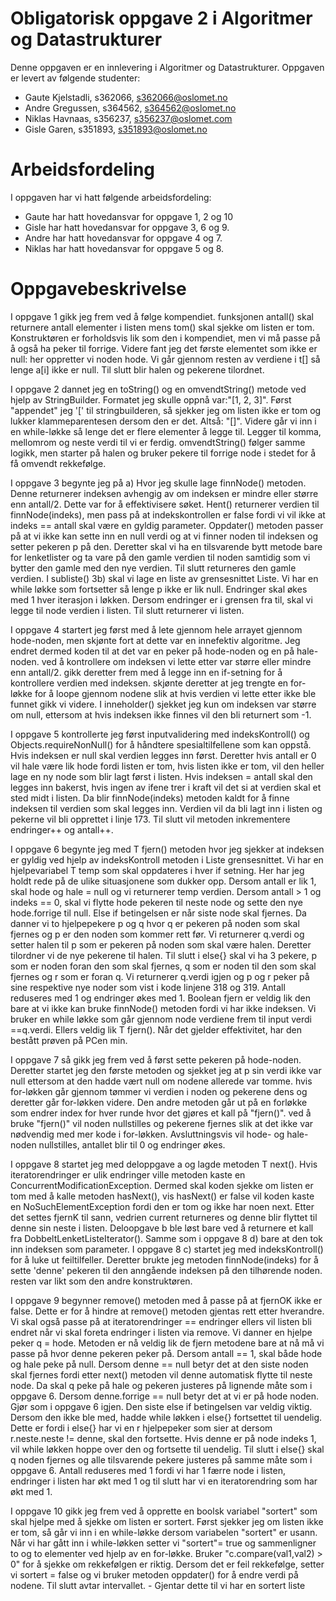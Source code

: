 # Obligatorisk oppgave 2 i Algoritmer og Datastrukturer

Denne oppgaven er en innlevering i Algoritmer og Datastrukturer. 
Oppgaven er levert av følgende studenter:

* Gaute Kjelstadli, s362066, s362066@oslomet.no
* Andre Gregussen, s364562, s364562@oslomet.no
* Niklas Havnaas, s356237, s356237@oslomet.com
* Gisle Garen, s351893, s351893@oslomet.no

# Arbeidsfordeling

I oppgaven har vi hatt følgende arbeidsfordeling:
* Gaute har hatt hovedansvar for oppgave 1, 2 og 10
* Gisle har hatt hovedansvar for oppgave 3, 6 og 9. 
* Andre har hatt hovedansvar for oppgave 4 og 7. 
* Niklas har hatt hovedansvar for oppgave 5 og 8.

# Oppgavebeskrivelse

I oppgave 1 gikk jeg frem ved å følge kompendiet. funksjonen antall() skal returnere antall elementer i listen mens tom() skal sjekke om listen er tom.
Konstruktøren er forholdsvis lik som den i kompendiet, men vi må passe på å også ha peker til forrige. Videre fant jeg det første elementet som ikke
er null: her oppretter vi noden hode. Vi går gjennom resten av verdiene i t[] så lenge a[i] ikke er null. Til slutt blir halen og pekerene tilordnet.


I oppgave 2 dannet jeg en toString() og en omvendtString() metode ved hjelp av StringBuilder. Formatet jeg skulle oppnå var:"[1, 2, 3]".
Først "appendet" jeg '[' til stringbuilderen, så sjekker jeg om listen ikke er tom og lukker klammeparentesen dersom den er det. Altså: "[]".
Videre går vi inn i en while-løkke så lenge det er flere elementer å legge til. Legger til komma, mellomrom og neste verdi til vi er ferdig.
omvendtString() følger samme logikk, men starter på halen og bruker pekere til forrige node i stedet for å få omvendt rekkefølge.


I oppgave 3 begynte jeg på a) Hvor jeg skulle lage finnNode() metoden. Denne returnerer indeksen avhengig av om indeksen
er mindre eller større enn antall/2. Dette var for å effektivisere søket. Hent() returnerer verdien til finnNode(indeks), 
men pass på at indekskontrollen er false fordi vi vil ikke at indeks == antall skal være en gyldig parameter. Oppdater()
metoden passer på at vi ikke kan sette inn en null verdi og at vi finner noden til indeksen og setter pekeren p på den. 
Deretter skal vi ha en tilsvarende bytt metode bare for lenketlister og ta vare på den gamle verdien til noden samtidig
som vi bytter den gamle med den nye verdien. Til slutt returneres den gamle verdien. I subliste() 3b) skal vi lage en liste
av grensesnittet Liste. Vi har en while løkke som fortsetter så lenge p ikke er lik null. Endringer skal økes med 1 hver
iterasjon i løkken. Dersom endringer er i grensen fra til, skal vi legge til node verdien i listen. Til slutt returnerer vi
listen.


I oppgave 4 startert jeg først med å lete gjennom hele arrayet gjennom hode-noden, men skjønte fort at dette var en innefektiv algoritme.
Jeg endret dermed koden til at det var en peker på hode-noden og en på hale-noden.
ved å kontrollere om indeksen vi lette etter var større eller mindre enn antall/2.
gikk deretter frem med å legge inn en if-setning for å kontrollere verdien med indeksen.
skjønte deretter at jeg trengte en for-løkke for å loope gjennom nodene slik at hvis verdien vi lette etter ikke ble funnet gikk vi videre.
I inneholder() sjekket jeg kun om indeksen var større om null, ettersom at hvis indeksen ikke finnes vil den bli returnert som -1.


I oppgave 5 kontrollerte jeg først inputvalidering med indeksKontroll() og Objects.requireNonNull()
for å håndtere spesialtilfellene som kan oppstå. Hvis indeksen er null skal verdien legges inn først.
Deretter hvis antall er 0 vil hale være lik hode fordi listen er tom, hvis listen ikke er tom, vil den heller
lage en ny node som blir lagt først i listen. Hvis indeksen = antall skal den legges inn bakerst, hvis ingen
av ifene trer i kraft vil det si at verdien skal et sted midt i listen. Da blir finnNode(indeks) metoden kaldt
for å finne indeksen til verdien som skal legges inn. Verdien vil da bli lagt inn i listen og pekerne vil bli
opprettet i linje 173. Til slutt vil metoden inkrementere endringer++ og antall++.



I oppgave 6 begynte jeg med T fjern() metoden hvor jeg sjekker at indeksen er gyldig ved hjelp av indeksKontroll metoden i Liste 
grensesnittet. Vi har en hjelpevariabel T temp som skal oppdateres i hver if setning. Her har jeg holdt rede på de ulike situasjonene som dukker opp.
Dersom antall er lik 1, skal hode og hale = null og vi returnerer temp verdien. Dersom antall > 1 og indeks == 0, skal vi flytte hode pekeren til neste node
og sette den nye hode.forrige til null. Else if betingelsen er når siste node skal fjernes. Da danner vi to hjelpepekere p og q hvor q er pekeren på noden som skal fjernes og p er den noden som kommer rett før. Vi returnerer q.verdi og setter halen til p som er pekeren på noden som skal være halen. Deretter tilordner vi de nye pekerene til halen. Til slutt i else{} skal vi ha 3 pekere, p som er noden foran den som skal fjernes, q som er noden til den som skal fjernes og r som er foran q. Vi returnerer q.verdi igjen og p og r peker på sine respektive nye noder som vist i kode linjene 318 og 319. Antall reduseres med 1 og endringer økes med 1. Boolean fjern er veldig lik den bare at vi ikke kan bruke finnNode() metoden fordi vi har ikke indeksen. Vi bruker en while løkke som går gjennom node verdiene frem til input verdi ==q.verdi. Ellers veldig lik T fjern(). Når det gjelder effektivitet, har den bestått prøven på PCen min.


I oppgave 7 så gikk jeg frem ved å først sette pekeren på hode-noden. 
Deretter startet jeg den første metoden og sjekket jeg at p sin verdi ikke var null ettersom at den hadde vært null om nodene allerede var tomme.
hvis for-løkken går gjennom tømmer vi verdien i noden og pekerene dens og deretter går for-løkken videre.
Den andre metoden går ut på en forløkke som endrer index for hver runde hvor det gjøres et kall på "fjern()".
ved å bruke "fjern()" vil noden nullstilles og pekerene fjernes slik at det ikke var nødvendig med mer kode i for-løkken.
Avsluttningsvis vil hode- og hale-noden nullstilles, antallet blir til 0 og endringer økes.


I oppgave 8 startet jeg med deloppgave a og lagde metoden T next().
Hvis iteratorendringer er ulik endringer ville metoden kaste en
ConcurrentModificationException. Dermed skal koden sjekke om listen er tom
med å kalle metoden hasNext(), vis hasNext() er false vil koden kaste en 
NoSuchElementException fordi den er tom og ikke har noen next. Etter det
settes fjernK til sann, vedrien current returneres og denne blir flyttet
til denne sin neste i listen. Deloopgave b ble løst bare ved å returnere et
kall fra DobbeltLenketListeIterator(). Samme som i oppgave 8 d) bare at den
tok inn indeksen som parameter. I oppgave 8 c) startet jeg med indeksKontroll()
for å luke ut feiltilfeller. Deretter brukte jeg metoden finnNode(indeks) for
å sette 'denne' pekeren til den anngående indeksen på den tilhørende noden.
resten var likt som den andre konstruktøren.


I oppgave 9 begynner remove() metoden med å passe på at fjernOK ikke er false. Dette er for å hindre at remove() metoden gjentas rett etter hverandre. Vi skal også
passe på at iteratorendringer == endringer ellers vil listen bli endret når vi skal foreta endringer i listen via remove. Vi danner en hjelpe peker q = hode. Metoden er nå veldig lik de fjern metodene bare at nå må vi passe på hvor denne pekeren peker på. Dersom antall == 1, skal både hode og hale peke på null. Dersom denne == null betyr det at den siste noden skal fjernes fordi etter next() metoden vil denne automatisk flytte til neste node. Da skal q peke på hale og pekeren justeres på lignende måte som i oppgave 6. Dersom denne.forrige == null betyr det at vi er på hode noden. Gjør som i oppgave 6 igjen. Den siste else if betingelsen var veldig viktig. Dersom den ikke ble med, hadde while løkken i else{} fortsettet til uendelig. Dette er fordi i else{} har vi en r hjelpepeker som sier at dersom r.neste.neste != denne, skal den fortsette. Hvis denne er på node indeks 1, vil while løkken hoppe over den og fortsette til uendelig. Til slutt i else{} skal q noden fjernes og alle tilsvarende pekere justeres på samme måte som i oppgave 6. Antall reduseres med 1 fordi vi har 1 færre node i listen, endringer i listen har økt med 1 og til slutt har vi en iteratorendring som har økt med 1.


I oppgave 10 gikk jeg frem ved å opprette en boolsk variabel "sortert" som skal hjelpe med å sjekke om listen er sortert. 
Først sjekker jeg om listen ikke er tom, så går vi inn i en while-løkke dersom variabelen "sortert" er usann.
Når vi har gått inn i while-løkken setter vi "sortert"= true og  sammenligner to og to elementer ved hjelp av en for-løkke.
Bruker "c.compare(val1,val2) > 0" for å sjekke om rekkefølgen er riktig. Dersom det er feil rekkefølge, setter vi sortert = false
og vi bruker metoden oppdater() for å endre verdi på nodene. Til slutt avtar intervallet. - Gjentar dette til vi har en sortert liste

